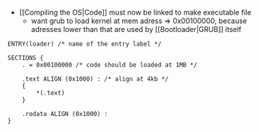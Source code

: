 - [[Compiling the OS|Code]] must now be linked to make executable file
	- want grub to load kernel at mem adress => 0x00100000, because adresses lower than that are used by [[Bootloader|GRUB]] itself
```link.ld
ENTRY(loader) /* name of the entry label */

SECTIONS {
	. = 0x00100000 /* code should be loaded at 1MB */

	.text ALIGN (0x1000) : /* align at 4kb */
	{
		*(.text)
	}

	.rodata ALIGN (0x1000) :
}